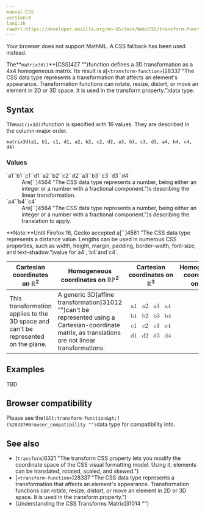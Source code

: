 ```yaml
---
manual:CSS
version:0
lang:zh
rawUrl:https://developer.mozilla.org/en-US/docs/Web/CSS/transform-function/matrix3d
---
```






Your browser does not support MathML. A CSS fallback has been used instead.





The**`matrix3d()`**[CSS]427 "")function defines a 3D transformation as a 4x4 homogeneous matrix. Its result is a[`<transform-function>`]28337 "The <transform-function> CSS data type represents a transformation that affects an element's appearance. Transformation functions can rotate, resize, distort, or move an element in 2D or 3D space. It is used in the transform property.")data type.


## Syntax<a name="Syntax"></a>


The`matrix3d()`function is specified with 16 values. They are described in the column-major order.


```
matrix3d(a1, b1, c1, d1, a2, b2, c2, d2, a3, b3, c3, d3, a4, b4, c4, d4)
```

### Values<a name="Values"></a>
<dl><dt id=''>`a1``b1``c1``d1``a2``b2``c2``d2``a3``b3``c3``d3``d4`</dt><dd>Are[`<number>`]4564 "The <number> CSS data type represents a number, being either an integer or a number with a fractional component.")s describing the linear transformation.</dd><dt id=''>`a4``b4``c4`</dt><dd>Are[`<number>`]4564 "The <number> CSS data type represents a number, being either an integer or a number with a fractional component.")s describing the translation to apply.</dd></dl>**Note:**Until Firefox 16, Gecko accepted a[`<length>`]4561 "The <length> CSS data type represents a distance value. Lengths can be used in numerous CSS properties, such as width, height, margin, padding, border-width, font-size, and text-shadow.")value for`a4`,`b4`and`c4`.

Cartesian coordinates on ℝ<sup>2</sup> | Homogeneous coordinates on ℝℙ<sup>2</sup> | Cartesian coordinates on ℝ<sup>3</sup> | Homogeneous coordinates on ℝℙ<sup>3</sup> 
 ---  |  ---  |  ---  |  ---  | 
This transformation applies to the 3D space and can&#39;t be represented on the plane. | A generic 3D[affine transformation]31012 "")can&#39;t be represented using a Cartesian-coordinate matrix, as translations are not linear transformations. | <math><mfenced><mtable><mtr><mtd>a1</mtd><mtd>a2</mtd><mtd>a3</mtd><mtd>a4</mtd></mtr><mtr><mtd>b1</mtd><mtd>b2</mtd><mtd>b3</mtd><mtd>b4</mtd></mtr><mtr><mtd>c1</mtd><mtd>c2</mtd><mtd>c3</mtd><mtd>c4</mtd></mtr><mtr><mtd>d1</mtd><mtd>d2</mtd><mtd>d3</mtd><mtd>d4</mtd></mtr></mtable></mfenced></math> 


## Examples<a name="Examples"></a>


TBD


## Browser compatibility<a name="Browser_compatibility"></a>


Please see the`[&lt;transform-function&gt;](%28337#Browser_compatibility "")`data type for compatibility info.


## See also<a name="See_also"></a>

* [`transform`]6321 "The transform CSS property lets you modify the coordinate space of the CSS visual formatting model. Using it, elements can be translated, rotated, scaled, and skewed.")
* [`<transform-function>`]28337 "The <transform-function> CSS data type represents a transformation that affects an element's appearance. Transformation functions can rotate, resize, distort, or move an element in 2D or 3D space. It is used in the transform property.")
* [Understanding the CSS Transforms Matrix]31014 "")



